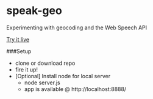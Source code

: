 # speak-geo
Experimenting with geocoding and the Web Speech API

[Try it live](http://alaframboise.github.io/speak-geo/index.html)

###Setup
- clone or download repo
- fire it up!
- [Optional] Install node for local server
  - node server.js
  - app is available @ http://localhost:8888/
